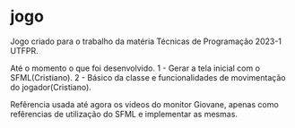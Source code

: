 # jogo
Jogo criado para o trabalho da matéria Técnicas de Programação 2023-1 UTFPR.

Até o momento o que foi desenvolvido.
1 - Gerar a tela inicial com o SFML(Cristiano).
2 - Básico da classe e funcionalidades de movimentação do jogador(Cristiano).

Refêrencia usada até agora os videos do monitor Giovane, apenas como refêrencias de utilização do SFML e implementar as mesmas.
